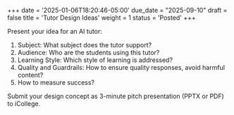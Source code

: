 +++
date = '2025-01-06T18:20:46-05:00'
due_date = "2025-09-10"
draft = false
title = 'Tutor Design Ideas'
weight = 1
status = 'Posted'
+++

Present your idea for an AI tutor:

1. Subject: What subject does the tutor support?
2. Audience: Who are the students using this tutor?
3. Learning Style: Which style of learning is addressed?
4. Quality and Guardrails: How to ensure quality responses, avoid harmful content?
5. How to measure success?

Submit your design concept as 3-minute pitch presentation (PPTX or PDF) to iCollege.

